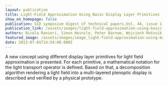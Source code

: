 ```yaml
---
layout: publication
title: Light‐Field Approximation Using Basic Display Layer Primitives
show_on_homepage: false
publication: SID symposium digest of technical papers,Vol. 44, issue 1, Pages 408-411
publication_link: /assets/images/light-field-approximation-using-basic-display-layer-primitives-.pdf
authors: Nicola Ranieri, Simon Heinzle, Peter Barnum, Wojciech Matusik, Markus Gross
featured_image: /assets/images/image_light-field-approximation-using-basic-display-layer-primitives.jpg
date: 2013-07-01T14:54:00.000Z
---
```

A new concept using different display layer primitives for light field approximation is presented. For each primitive, a mathematical notation for the light transport operator is defined. Based on that, a decomposition algorithm rendering a light field into a multi-layered plenoptic display is described and verified by a physical prototype.